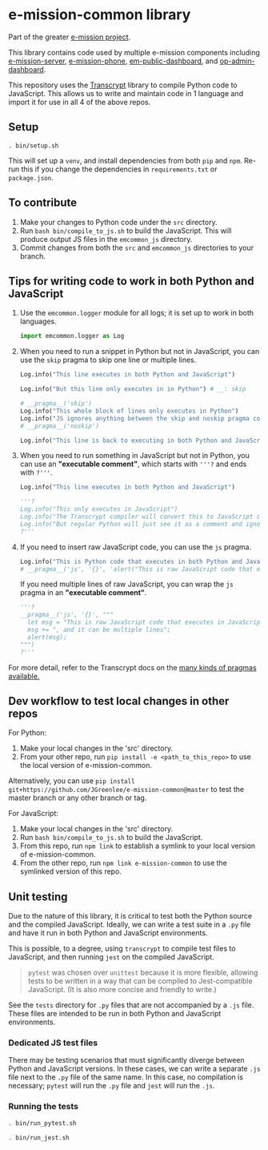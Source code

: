 # e-mission-common library

Part of the greater [e-mission project](https://github.com/e-mission).

This library contains code used by multiple e-mission components including [e-mission-server](https://github.com/e-mission/e-mission-server), [e-mission-phone](https://github.com/e-mission/e-mission-phone), [em-public-dashboard](https://github.com/e-mission/em-public-dashboard), and [op-admin-dashboard](https://github.com/e-mission/op-admin-dashboard).

This repository uses the [Transcrypt](https://www.transcrypt.org/) library to compile Python code to JavaScript. This allows us to write and maintain code in 1 language and import it for use in all 4 of the above repos.

## Setup

```
. bin/setup.sh
```

This will set up a `venv`, and install dependencies from both `pip` and `npm`.
Re-run this if you change the dependencies in `requirements.txt` or `package.json`.

## To contribute

1. Make your changes to Python code under the `src` directory.
1. Run `bash bin/compile_to_js.sh` to build the JavaScript. This will produce output JS files in the `emcommon_js` directory.
1. Commit changes from both the `src` and `emcommon_js` directories to your branch.

## Tips for writing code to work in both Python and JavaScript

1. Use the `emcommon.logger` module for all logs; it is set up to work in both languages.

    ```python
    import emcommon.logger as Log
    ```

1. When you need to run a snippet in Python but not in JavaScript, you can use the `skip` pragma to skip one line or multiple lines.
   
    ```python
    Log.info("This line executes in both Python and JavaScript")
    
    Log.info("But this line only executes in in Python") # __: skip
    
    # __pragma__('skip')
    Log.info("This whole block of lines only executes in Python")
    Log.info("JS ignores anything between the skip and noskip pragma comments")
    # __pragma__('noskip')
    
    Log.info("This line is back to executing in both Python and JavaScript")
    ```
1. When you need to run something in JavaScript but not in Python, you can use an **"executable comment"**, which starts with `'''?` and ends with `?'''`.
   
    ```python
    Log.info("This line executes in both Python and JavaScript")
    
    '''?
    Log.info("This only executes in JavaScript")
    Log.info("The Transcrypt compiler will convert this to JavaScript code")
    Log.info("But regular Python will just see it as a comment and ignore it")
    ?'''
    ```
1. If you need to insert raw JavaScript code, you can use the `js` pragma.
   
    ```python
    Log.info("This is Python code that executes in both Python and JavaScript")
    # __pragma__('js', '{}', 'alert("This is raw JavaScript code that executes in JavaScript")')
    ```
    If you need multiple lines of raw JavaScript, you can wrap the `js` pragma in an **"executable comment"**.
   
    ```python
    '''?
    __pragma__('js', '{}', """
      let msg = "This is raw JavaScript code that executes in JavaScript";
      msg += ", and it can be multiple lines";
      alert(msg);
    """)
    ?'''
    ```

For more detail, refer to the Transcrypt docs on the [many kinds of pragmas available.](https://www.transcrypt.org/docs/html/special_facilities.html)

## Dev workflow to test local changes in other repos

For Python:

1. Make your local changes in the 'src' directory.
1. From your other repo, run `pip install -e <path_to_this_repo>` to use the local version of e-mission-common.

Alternatively, you can use `pip install git+https://github.com/JGreenlee/e-mission-common@master` to test the master branch or any other branch or tag.

For JavaScript:

1. Make your local changes in the 'src' directory.
1. Run `bash bin/compile_to_js.sh` to build the JavaScript.
1. From this repo, run `npm link` to establish a symlink to your local version of e-mission-common.
1. From the other repo, run `npm link e-mission-common` to use the symlinked version of this repo.

## Unit testing

Due to the nature of this library, it is critical to test both the Python source and the compiled JavaScript. Ideally, we can write a test suite in a `.py` file and have it run in both Python and JavaScript environments.

This is possible, to a degree, using `transcrypt` to compile test files to JavaScript, and then running `jest` on the compiled JavaScript.
> `pytest` was chosen over `unittest` because it is more flexible, allowing tests to be written in a way that can be compiled to Jest-compatible JavaScript. (It is also more concise and friendly to write.)

See the `tests` directory for `.py` files that are not accompanied by a `.js` file. These files are intended to be run in both Python and JavaScript environments.

### Dedicated JS test files

There may be testing scenarios that must significantly diverge between Python and JavaScript versions. In these cases, we can write a separate `.js` file next to the `.py` file of the same name. In this case, no compilation is necessary; `pytest` will run the `.py` file and `jest` will run the `.js`.

### Running the tests

```bash
. bin/run_pytest.sh
```

```bash
. bin/run_jest.sh
```
